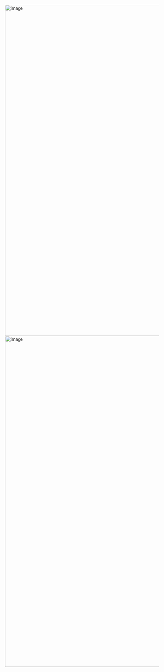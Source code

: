 <img width="1920" height="1080" alt="image" src="https://github.com/user-attachments/assets/1a12a0c1-220a-4666-b412-04a2cf06c5ff" />
<img width="1920" height="1080" alt="image" src="https://github.com/user-attachments/assets/9eccd7c0-0e8f-42db-bc98-fa4697280f9d" />


